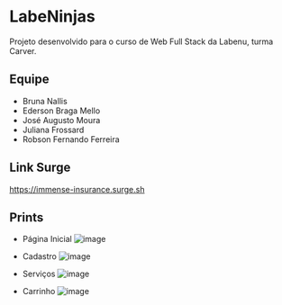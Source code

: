 # LabeNinjas
Projeto desenvolvido para o curso de Web Full Stack da Labenu, turma Carver.

## Equipe
- Bruna Nallis
- Ederson Braga Mello
- José Augusto Moura
- Juliana Frossard
- Robson Fernando Ferreira

## Link Surge
https://immense-insurance.surge.sh

## Prints
- Página Inicial
![image](https://user-images.githubusercontent.com/91228901/143663744-8e3167ce-9628-40d9-9186-bc0e32afe832.png)

- Cadastro
![image](https://user-images.githubusercontent.com/91228901/143663784-c92136c4-a10d-453e-9667-437e9aacc29f.png)

- Serviços
![image](https://user-images.githubusercontent.com/91228901/143663814-5b05fb8c-26f5-45de-af75-d5ddab562cd8.png)

- Carrinho
![image](https://user-images.githubusercontent.com/91228901/143663822-d56ab2a0-ed9a-4695-b975-b31f3929986d.png)
